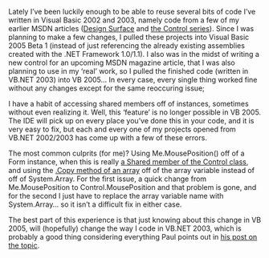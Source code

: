 Lately I&#8217;ve been luckily enough to be able to reuse several bits of code I&#8217;ve written in Visual Basic 2002 and 2003, namely code from a few of my earlier MSDN articles (<a href="http://www.duncanmackenzie.net/pull.aspx?pageToPull=http://msdn.microsoft.com/library/?url=/library/en-us/dndotnet/html/designsurface.asp" target="_blank" class="broken_link">Design Surface</a> and <a href="http://www.duncanmackenzie.net/pull.aspx?pageToPull=http://msdn.microsoft.com/library/default.asp?url=/library/en-us/dnwinforms/html/custcntrlsampover.asp" target="_blank" class="broken_link">the Control series</a>). Since I was planning to make a few changes, I pulled these projects into Visual Basic 2005 Beta 1 (instead of just referencing the already existing assemblies created with the .NET Framework 1.0/1.1). I also was in the midst of writing a new control for an upcoming MSDN magazine article, that I was also planning to use in my &#8216;real&#8217; work, so I pulled the finished code (written in VB.NET 2003) into VB 2005&#8230; In every case, every single thing worked fine without any changes except for the same reoccuring issue;

I have a habit of accessing shared members off of instances, sometimes without even realizing it. Well, this &#8216;feature&#8217; is no longer possible in VB 2005. The IDE will pick up on every place you&#8217;ve done this in your code, and it is very easy to fix, but each and every one of my projects opened from VB.NET 2002/2003 has come up with a few of these errors.

The most common culprits (for me)? Using Me.MousePosition() off of a Form instance, when this is really <a href="http://msdn.microsoft.com/library/default.asp?url=/library/en-us/cpref/html/frlrfsystemwindowsformscontrolclassmousepositiontopic.asp" target="_blank">a Shared member of the Control class</a>, and using the <a href="http://msdn.microsoft.com/library/default.asp?url=/library/en-us/cpref/html/frlrfsystemarrayclasscopytopic.asp" target="_blank">.Copy method of an array</a> off of the array variable instead of off of System.Array. For the first issue, a quick change from Me.MousePosition to Control.MousePosition and that problem is gone, and for the second I just have to replace the array variable name with System.Array&#8230; so it isn&#8217;t a difficult fix in either case.

The best part of this experience is that just knowing about this change in VB 2005, will (hopefully) change the way I code in VB.NET 2003, which is probably a good thing considering everything Paul points out in <a href="http://panopticoncentral.net/archive/2003/08/07/172.aspx" target="_blank">his post on the topic</a>.
